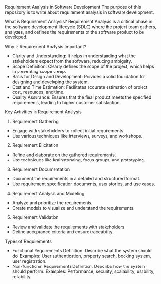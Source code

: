 Requirement Analysis in Software Development
The purpose of this repository is to write about requirement analysis in software development.

What is Requirement Analysis?
Requirement Analysis is a critical phase in the software development lifecycle (SDLC) where the project team gathers, analyzes, and defines the requirements of the software product to be developed.

Why is Requirement Analysis Important?
- Clarity and Understanding: It helps in understanding what the stakeholders expect from the software, reducing ambiguity.
- Scope Definition: Clearly defines the scope of the project, which helps in preventing scope creep.
- Basis for Design and Development: Provides a solid foundation for designing and developing the system.
- Cost and Time Estimation: Facilitates accurate estimation of project cost, resources, and time.
- Quality Assurance: Ensures that the final product meets the specified requirements, leading to higher customer satisfaction.

Key Activities in Requirement Analysis
1. Requirement Gathering
- Engage with stakeholders to collect initial requirements.
- Use various techniques like interviews, surveys, and workshops.
2. Requirement Elicitation
- Refine and elaborate on the gathered requirements.
- Use techniques like brainstorming, focus groups, and prototyping.
3. Requirement Documentation
- Document the requirements in a detailed and structured format.
- Use requirement specification documents, user stories, and use cases.
4. Requirement Analysis and Modeling
- Analyze and prioritize the requirements.
- Create models to visualize and understand the requirements.
5. Requirement Validation
- Review and validate the requirements with stakeholders.
- Define acceptance criteria and ensure traceability.

Types of Requirements
- Functional Requirements
Definition: Describe what the system should do.
Examples: User authentication, property search, booking system, user registration.
- Non-functional Requirements
Definition: Describe how the system should perform.
Examples: Performance, security, scalability, usability, reliability.
